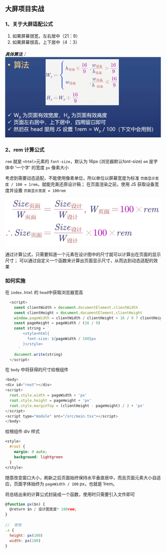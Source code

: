 ## 大屏项目实战

### 1、关于大屏适配公式

1. 如果屏幕很宽，左右居中（21：9）
2. 如果屏幕很高，上下居中（4 ：3）

##### 具体算法：![image-20220421162449311](./images/\image-20220421162449311.png)



### 2、rem 计算公式

`rem` 就是 `<html>`元素的 `font-size`，默认为 16px (浏览器默认font-size)
`em` 是字体中 ‘一个字’ 的宽度
`px` 像素大小



考虑到需要动态适配，不能使用像素单位，所以单位以屏幕宽度为标准 `页面显示宽度 / 100 = 1rem`，就能完美还原设计稿；
 在页面渲染之前，使用 JS 获取设备宽度并设置 `页面显示宽度 = 100rem`



![img](./images/计算公式)

通过计算公式，只需要知道一个元素在设计图中的尺寸就可以计算出在页面的显示尺寸；
可以通过自定义一个函数来计算出页面显示尺寸，从而达到动态适配的效果



### 如何实施

在 `index.html` 的 `head`中获取浏览器宽高

```js
  <script>
    const clientWidth = document.documentElement.clientWidth
    const clientHeight = document.documentElement.clientHeight
    window.pageWidth = clientWidth / clientHeight > 16 / 9 ? clientHeight * (16 / 9) : clientWidth
    const pageHeight = pageWidth / (16 / 9)
    const string = `
        <style>html{
          font-size: ${pageWidth / 100}px
        }</style>
      `
    document.write(string)
  </script>
```



在 `body` 中将获得的尺寸给根组件

```js
<body>
<div id="root"></div>
<script>
  root.style.width = pageWidth + 'px'
  root.style.height = pageHeight + 'px'
  root.style.marginTop = (clientHeight - pageHeight) / 2 + 'px'
</script>
<script type="module" src="/src/main.tsx"></script>
</body>
```



给根组件 div 样式

```css
<style>
  #root {
    margin: 0 auto;
    background: lightgreen
  }
</style>
```



随意改变窗口大小，刷新之后页面始终保持水平垂直居中，而且页面元素大小自适应，页面字体始终为 `pageWidth / 100` px，也就是 1rem。

将总结出来的计算公式封装成一个函数，使用时只需要引入文件即可

```js
@function px($n) {
  @return $n / 设计图宽度* 100rem;
}

//  使用
.x {
  height: px(100)
  width: px(100)
}
```

